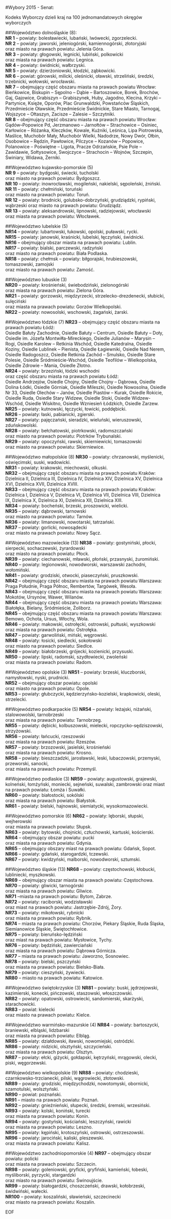 #Wybory 2015 - Senat:

Kodeks Wyborczy dzieli kraj na 100 jednomandatowych okręgów wyborczych

##Województwo dolnośląskie (8):  
**NR 1** – powiaty: bolesławiecki, lubański, lwówecki, zgorzelecki.  
**NR 2** – powiaty: jaworski, jeleniogórski, kamiennogórski, złotoryjski  
oraz miasto na prawach powiatu: Jelenia Góra.  
**NR 3** – powiaty: głogowski, legnicki, lubiński, polkowicki  
oraz miasta na prawach powiatu: Legnica.  
**NR 4** – powiaty: świdnicki, wałbrzyski.  
**NR 5** – powiaty: dzierżoniowski, kłodzki, ząbkowicki.  
**NR 6** – powiat: górowski, milicki, oleśnicki, oławski, strzeliński, średzki, trzebnicki, wołowski, wrocławski.  
**NR 7** – obejmujący część obszaru miasta na prawach powiatu Wrocław:  
Bieńkowice, Biskupin – Sępolno – Dąbie – Bartoszowice, Borek, Brochów, Gaj, Gajowice, Grabiszyn – Grabiszynek, Huby, Jagodno, Klecina, Krzyki – Partynice, Księże, Oporów, Plac Grunwaldzki, Powstańców Śląskich, Przedmieście Oławskie, Przedmieście Świdnickie, Stare Miasto, Tarnogaj, Wojszyce – Ołtaszyn, Zacisze – Zalesie – Szczytniki.  
**NR 8** – obejmujący część obszaru miasta na prawach powiatu Wrocław:  
Gądów–Popowice Pd, Jerzmanowo – Jarnołtów – Strachowice – Osiniec, Karłowice – Różanka, Kleczków, Kowale, Kużniki, Leśnica, Lipa Piotrowska, Maślice, Muchobór Mały, Muchobór Wielki, Nadodrze, Nowy Dwór, Ołbin, Osobowice – Rędzin, Pawłowice, Pilczyce – Kozanów – Popowice, Polanowice – Poświętne – Ligota, Pracze Odrzańskie, Psie Pole – Zawidawie, Sołtysowice, Swojczyce – Strachocin – Wojnów, Szczepin, Świniary, Widawa, Żerniki.  

##Województwo kujawsko-pomorskie (5)  
**NR 9** – powiaty: bydgoski, świecki, tucholski  
oraz miasto na prawach powiatu: Bydgoszcz.  
**NR 10** – powiaty: inowrocławski, mogileński, nakielski, sępoleński, żniński.  
**NR 11** – powiaty: chełmiński, toruński  
oraz miasto na prawach powiatu: Toruń.  
**NR 12** – powiaty: brodnicki, golubsko-dobrzyński, grudziądzki, rypiński, wąbrzeski
oraz miasto na prawach powiatu: Grudziądz.  
**NR 13** – powiaty: aleksandrowski, lipnowski, radziejowski, włocławski  
oraz miasta na prawach powiatu: Włocławek.  

##Województwo lubelskie (5)  
**NR14** – powiaty: lubartowski, łukowski, opolski, puławski, rycki.  
**NR15** – powiaty: janowski, kraśnicki, lubelski, łęczyński, świdnicki.  
**NR16** – obejmujący obszar miasta na prawach powiatu: Lublin.  
**NR17** – powiaty: bialski, parczewski, radzyński   
oraz miasto na prawach powiatu: Biała Podlaska.  
**NR18** – powiaty: chełmsk – powiaty: biłgorajski, hrubieszowski, tomaszowski, zamojski  
oraz miasto na prawach powiatu: Zamość.  

##Województwo lubuskie (3)  
**NR20** – powiaty: krośnieński, świebodziński, zielonogórski  
oraz miasta na prawach powiatu: Zielona Góra.  
**NR21** – powiaty: gorzowski, międzyrzecki, strzelecko-drezdenecki, słubicki, sulęciński  
oraz miasta na prawach powiatu: Gorzów Wielkopolski.  
**NR22** – powiaty: nowosolski, wschowski, żagański, żarski.  

##Województwo łódzkie (7)
**NR23** – obejmujący część obszaru miasta na prawach powiatu Łódź:                                                                                           
Osiedle Bałuty Zachodnie, Osiedle Bałuty – Centrum, Osiedle Bałuty – Doły, Osiedle im. Józefa Montwiłła-Mireckiego, Osiedle Julianów – Marysin – Rogi, Osiedle Karolew – Retkinia Wschód, Osiedle Katedralna, Osiedle Koziny, Osiedle Lublinek – Pienista, Osiedle Łagiewniki, Osiedle Nad Nerem, Osiedle Radogoszcz, Osiedle Retkinia Zachód – Smulsko, Osiedle Stare Polesie, Osiedle Śródmieście-Wschód, Osiedle Teofilów – Wielkopolska, Osiedle Zdrowie – Mania, Osiedle Złotno.  
**NR24** – powiaty: brzeziński, łódzki wschodni  
oraz część obszaru miasta na prawach powiatu Łódź:  
Osiedle Andrzejów, Osiedle Chojny, Osiedle Chojny – Dąbrowa, Osiedle Dolina Łódki, Osiedle Górniak, Osiedle Mileszki, Osiedle Nowosolna, Osiedle Nr 33, Osiedle Olechów – Janów, Osiedle Piastów – Kurak, Osiedle Rokicie, Osiedle Ruda, Osiedle Stary Widzew, Osiedle Stoki, Osiedle Widzew-Wschód, Osiedle Wiskitno, Osiedle Wzniesień Łódzkich, Osiedle Zarzew.  
**NR25** – powiaty: kutnowski, łęczycki, łowicki, poddębicki.  
**NR26** – powiaty: łaski, pabianicki, zgierski.  
**NR27** – powiaty: pajęczański, sieradzki, wieluński, wieruszowski, zduńskowolski.  
**NR28** – powiaty: bełchatowski, piotrkowski, radomszczański  
oraz miasto na prawach powiatu: Piotrków Trybunalski.  
**NR29** – powiaty: opoczyński, rawski, skierniewicki, tomaszowski  
oraz miasto na prawach powiatu: Skierniewice.  

##Województwo małopolskie (8)
**NR30** – powiaty: chrzanowski, myślenicki, oświęcimski, suski, wadowicki.  
**NR31** – powiaty: krakowski, miechowski, olkuski.  
**NR32** – obejmujący część obszaru miasta na prawach powiatu Kraków:  
Dzielnica II, Dzielnica III, Dzielnica IV, Dzielnica XIV, Dzielnica XV, Dzielnica XVI, Dzielnica XVII, Dzielnica XVIII.  
**NR33** – obejmujący część obszaru miasta na prawach powiatu Kraków:  
Dzielnica I, Dzielnica V, Dzielnica VI, Dzielnica VII, Dzielnica VIII, Dzielnica IX, Dzielnica X, Dzielnica XI, Dzielnica XII, Dzielnica XIII.  
**NR34** – powiaty: bocheński, brzeski, proszowicki, wielicki.  
**NR35** – powiaty: dąbrowski, tarnowski  
oraz miasto na prawach powiatu: Tarnów.  
**NR36** – powiaty: limanowski, nowotarski, tatrzański.  
**NR37** – powiaty: gorlicki, nowosądecki  
oraz miasto na prawach powiatu: Nowy Sącz.  

##Województwo mazowieckie (13)
**NR38** – powiaty: gostyniński, płocki, sierpecki, sochaczewski, żyrardowski  
oraz miasto na prawach powiatu: Płock.  
**NR39** – powiaty: ciechanowski, mławski, płoński, przasnyski, żuromiński.  
**NR40** – powiaty: legionowski, nowodworski, warszawski zachodni, wołomiński.  
**NR41** – powiaty: grodziski, otwocki, piaseczyński, pruszkowski.  
**NR42** – obejmujący część obszaru miasta na prawach powiatu Warszawa:  
Praga Południe, Praga Północ, Rembertów, Targówek, Wesoła.  
**NR43** – obejmujący część obszaru miasta na prawach powiatu Warszawa:  
Mokotów, Ursynów, Wawer, Wilanów.  
**NR44** – obejmujący część obszaru miasta na prawach powiatu Warszawa:  
Białołęka, Bielany, Śródmieście, Żoliborz.  
**NR45** – obejmujący część obszaru miasta na prawach powiatu Warszawa:  
Bemowo, Ochota, Ursus, Włochy, Wola.  
**NR46** – powiaty: makowski, ostrołęcki, ostrowski, pułtuski, wyszkowski  
oraz miasta na prawach powiatu: Ostrołęka.  
**NR47** – powiaty: garwoliński, miński, węgrowski.  
**NR48** – powiaty: łosicki, siedlecki, sokołowski  
oraz miasto na prawach powiatu: Siedlce.  
**NR49** – powiaty: białobrzeski, grójecki, kozienicki, przysuski.  
**NR50** – powiaty: lipski, radomski, szydłowiecki, zwoleński  
oraz miasta na prawach powiatu: Radom.  

##Województwo opolskie (3)
**NR51** – powiaty: brzeski, kluczborski, namysłowski, nyski, prudnicki.  
**NR52** – obejmujący obszar powiatu: opolski  
oraz miasto na prawach powiatu: Opole.  
**NR53** – powiaty: głubczycki, kędzierzyńsko-kozielski, krapkowicki, oleski, strzelecki.  

##Województwo podkarpackie (5)
**NR54** – powiaty: leżajski, niżański, stalowowolski, tarnobrzeski  
oraz miasta na prawach powiatu: Tarnobrzeg.  
**NR55** – powiaty: dębicki, kolbuszowski, mielecki, ropczycko-sędziszowski, strzyżowski.  
**NR56** – powiaty: łańcucki, rzeszowski  
oraz miasta na prawach powiatu: Rzeszów.  
**NR57** – powiaty: brzozowski, jasielski, krośnieński  
oraz miasta na prawach powiatu: Krosno.  
**NR58** – powiaty: bieszczadzki, jarosławski, leski, lubaczowski, przemyski, przeworski, sanocki,  
oraz miasta na prawach powiatu: Przemyśl.  

##Województwo podlaskie (3)
**NR59** – powiaty: augustowski, grajewski, kolneński, łomżyński, moniecki, sejneński, suwalski, zambrowski 
oraz miast na prawach powiatu: Łomża i Suwałki.  
**NR60** – powiaty: białostocki, sokólski  
oraz miasta na prawach powiatu: Białystok.  
**NR61** – powiaty: bielski, hajnowski, siemiatycki, wysokomazowiecki.  

##Województwo pomorskie (6)
**NR62** – powiaty: lęborski, słupski, wejherowski  
oraz miasta na prawach powiatu: Słupsk.  
**NR63** – powiaty: bytowski, chojnicki, człuchowski, kartuski, kościerski.  
**NR64** – obejmujący obszar powiatu: pucki  
oraz miasta na prawach powiatu: Gdynia.  
**NR65** – obejmujący obszary miast na prawach powiatu: Gdańsk, Sopot.  
**NR66** – powiaty: gdański, starogardzki, tczewski.  
**NR67** – powiaty: kwidzyński, malborski, nowodworski, sztumski.  

##Województwo śląskie (13)
**NR68** – powiaty: częstochowski, kłobucki, lubliniecki, myszkowski.  
**NR69** – obejmujący obszar miasta na prawach powiatu: Częstochowa.  
**NR70** – powiaty: gliwicki, tarnogórski  
oraz miasta na prawach powiatu: Gliwice.  
**NR71** –miasta na prawach powiatu: Bytom, Zabrze.  
**NR72** – powiaty: raciborski, wodzisławski  
oraz miast na prawach powiatu: Jastrzębie-Zdrój, Żory.  
**NR73** – powiaty: mikołowski, rybnicki  
oraz miasta na prawach powiatu: Rybnik.  
**NR74** – miasta na prawach powiatu: Chorzów, Piekary Śląskie, Ruda Śląska, Siemianowice Śląskie, Świętochłowice.  
**NR75** – powiaty: bieruńsko-lędziński  
oraz miast na prawach powiatu: Mysłowice, Tychy.  
**NR76** – powiaty: będziński, zawierciański  
oraz miasta na prawach powiatu: Dąbrowa Górnicza.  
**NR77** – miasta na prawach powiatu: Jaworzno, Sosnowiec.  
**NR78** – powiaty: bielski, pszczyński  
oraz miasta na prawach powiatu: Bielsko-Biała.  
**NR79** – powiaty: cieszyński, żywiecki.  
**NR80** – miasto na prawach powiatu: Katowice.  

##Województwo świętokrzyskie (3)
**NR81** – powiaty: buski, jędrzejowski, kazimierski, konecki, pińczowski, staszowski, włoszczowski.  
**NR82** – powiaty: opatowski, ostrowiecki, sandomierski, skarżyski, starachowicki.  
**NR83** – powiat: kielecki  
oraz miasto na prawach powiatu: Kielce.  

##Województwo warmińsko-mazurskie (4)
**NR84** – powiaty: bartoszycki, braniewski, elbląski, lidzbarski  
oraz miasta na prawach powiatu: Elbląg.  
**NR85** – powiaty: działdowski, iławski, nowomiejski, ostródzki.  
**NR86** – powiaty: nidzicki, olsztyński, szczycieński.  
oraz miasta na prawach powiatu: Olsztyn.  
**NR87** – powiaty: ełcki, giżycki, gołdapski, kętrzyński, mrągowski, olecki, piski, węgorzewski.  

##Województwo wielkopolskie (9)
**NR88** – powiaty: chodzieski, czarnkowsko-trzcianecki, pilski, wągrowiecki, złotowski.  
**NR89** – powiaty: grodziski, międzychodzki, nowotomyski, obornicki, szamotulski, wolsztyński.  
**NR90** – powiat: poznański.  
**NR91** – miasto na prawach powiatu: Poznań.  
**NR92** – powiaty: gnieźnieński, słupecki, średzki, śremski, wrzesiński.  
**NR93** – powiaty: kolski, koniński, turecki  
oraz miasta na prawach powiatu: Konin.  
**NR94** – powiaty: gostyński, kościański, leszczyński, rawicki  
oraz miasta na prawach powiatu: Leszno.  
**NR95** – powiaty: kępiński, krotoszyński, ostrowski, ostrzeszowski.  
**NR96** – powiaty: jarociński, kaliski, pleszewski.  
oraz miasta na prawach powiatu: Kalisz.  

##Województwo zachodniopomorskie (4)
**NR97** – obejmujący obszar powiatu: policki  
oraz miasta na prawach powiatu: Szczecin.  
**NR98** – powiaty: goleniowski, gryficki, gryfiński, kamieński, łobeski, myśliborski, pyrzycki, stargardzki  
oraz miasto na prawach powiatu: Świnoujście.  
**NR99** – powiaty: białogardzki, choszczeński, drawski, kołobrzeski, świdwiński, wałecki.  
**NR100** – powiaty: koszaliński, sławieński, szczecinecki  
oraz miasto na prawach powiatu: Koszalin.  

EOF
